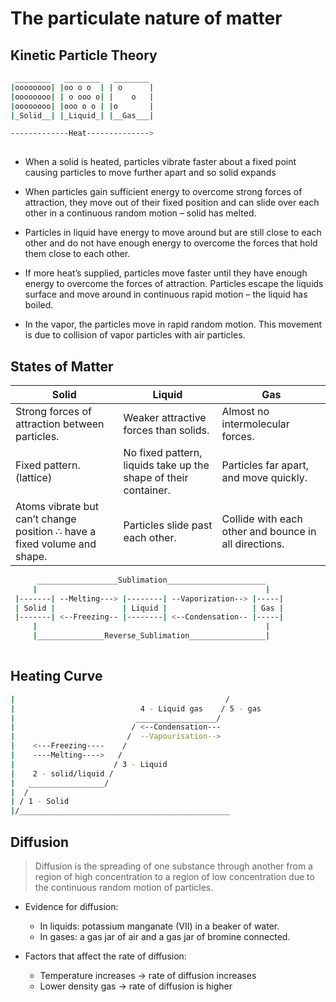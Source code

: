 # The particulate nature of matter

## Kinetic Particle Theory

```bash
 ________   ________   ________
|oooooooo| |oo o o  | | o      |
|oooooooo| | o ooo o| |    o   |
|oooooooo| |ooo o o | |o       |
|_Solid__| |_Liquid_| |__Gas___|

-------------Heat-------------->
  
```

- When a solid is heated, particles vibrate faster about a fixed point causing particles to move further apart and so solid expands

- When particles gain sufficient energy to overcome strong forces of attraction, they move out of their fixed position and can slide over each other in a continuous random motion – solid has melted.

- Particles in liquid have energy to move around but are still close to each other and do not have enough energy to overcome the forces that hold them close to each other.

- If more heat’s supplied, particles move faster until they have enough energy to overcome the forces of attraction. Particles escape the liquids surface and move around in continuous rapid motion – the liquid has boiled.

- In the vapor, the particles move in rapid random motion. This movement is due to collision of vapor particles with air particles.

## States of Matter

Solid | Liquid | Gas
------|--------|-----
Strong forces of attraction between particles. | Weaker attractive forces than solids. | Almost no intermolecular forces.
Fixed pattern. (lattice) | No fixed pattern, liquids take up the shape of their container. | Particles far apart, and move quickly.
Atoms vibrate but can’t change position ∴ have a fixed volume and shape. | Particles slide past each other. | Collide with each other and bounce in all directions.


```bash
      __________________Sublimation______________________
     |                                                   |
 |-------| --Melting---> |--------| --Vaporization--> |-----|
 | Solid |               | Liquid |                   | Gas |
 |-------| <--Freezing-- |--------| <--Condensation-- |-----|
     |                                                   |
     |_______________Reverse_Sublimation_________________|
     
```

## Heating Curve

```bash
|                                               /
|                            4 - Liquid gas    / 5 - gas
|                           __________________/
|                          / <--Condensation---
|                         /  --Vapourisation-->
|    <---Freezing----    /
|    ----Melting---->   /
|                      / 3 - Liquid
|    2 - solid/liquid /
|   _________________/
|  / 
| / 1 - Solid
|/_______________________________________________
```

## Diffusion

> Diffusion is the spreading of one substance through another from a region of high concentration to a region of low concentration due to the continuous random motion of particles.

- Evidence for diffusion:
  - In liquids: potassium manganate (VII) in a beaker of water.
  - In gases: a gas jar of air and a gas jar of bromine connected.

- Factors that affect the rate of diffusion:
  - Temperature increases → rate of diffusion increases
  - Lower density gas → rate of diffusion is higher







